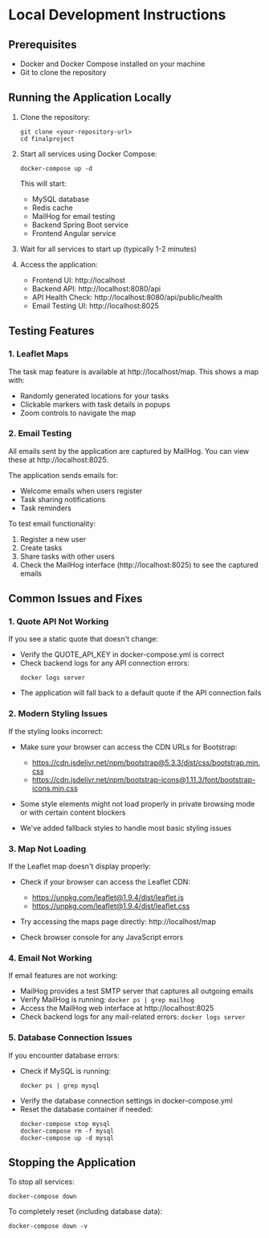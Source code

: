 # Local Development Instructions

## Prerequisites

- Docker and Docker Compose installed on your machine
- Git to clone the repository

## Running the Application Locally

1. Clone the repository:
   ```
   git clone <your-repository-url>
   cd finalproject
   ```

2. Start all services using Docker Compose:
   ```
   docker-compose up -d
   ```

   This will start:
   - MySQL database
   - Redis cache
   - MailHog for email testing
   - Backend Spring Boot service
   - Frontend Angular service

3. Wait for all services to start up (typically 1-2 minutes)

4. Access the application:
   - Frontend UI: http://localhost
   - Backend API: http://localhost:8080/api
   - API Health Check: http://localhost:8080/api/public/health
   - Email Testing UI: http://localhost:8025

## Testing Features

### 1. Leaflet Maps

The task map feature is available at http://localhost/map. This shows a map with:
- Randomly generated locations for your tasks
- Clickable markers with task details in popups
- Zoom controls to navigate the map

### 2. Email Testing

All emails sent by the application are captured by MailHog. You can view these at http://localhost:8025.

The application sends emails for:
- Welcome emails when users register
- Task sharing notifications
- Task reminders

To test email functionality:
1. Register a new user
2. Create tasks
3. Share tasks with other users
4. Check the MailHog interface (http://localhost:8025) to see the captured emails

## Common Issues and Fixes

### 1. Quote API Not Working

If you see a static quote that doesn't change:

- Verify the QUOTE_API_KEY in docker-compose.yml is correct
- Check backend logs for any API connection errors:
  ```
  docker logs server
  ```
- The application will fall back to a default quote if the API connection fails

### 2. Modern Styling Issues

If the styling looks incorrect:

- Make sure your browser can access the CDN URLs for Bootstrap:
  - https://cdn.jsdelivr.net/npm/bootstrap@5.3.3/dist/css/bootstrap.min.css
  - https://cdn.jsdelivr.net/npm/bootstrap-icons@1.11.3/font/bootstrap-icons.min.css

- Some style elements might not load properly in private browsing mode or with certain content blockers
- We've added fallback styles to handle most basic styling issues

### 3. Map Not Loading

If the Leaflet map doesn't display properly:

- Check if your browser can access the Leaflet CDN:
  - https://unpkg.com/leaflet@1.9.4/dist/leaflet.js
  - https://unpkg.com/leaflet@1.9.4/dist/leaflet.css

- Try accessing the maps page directly: http://localhost/map
- Check browser console for any JavaScript errors

### 4. Email Not Working

If email features are not working:

- MailHog provides a test SMTP server that captures all outgoing emails
- Verify MailHog is running: `docker ps | grep mailhog`
- Access the MailHog web interface at http://localhost:8025
- Check backend logs for any mail-related errors: `docker logs server`

### 5. Database Connection Issues

If you encounter database errors:

- Check if MySQL is running:
  ```
  docker ps | grep mysql
  ```
- Verify the database connection settings in docker-compose.yml
- Reset the database container if needed:
  ```
  docker-compose stop mysql
  docker-compose rm -f mysql
  docker-compose up -d mysql
  ```

## Stopping the Application

To stop all services:
```
docker-compose down
```

To completely reset (including database data):
```
docker-compose down -v
``` 